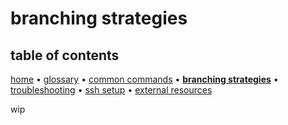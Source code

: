 # branching strategies

## table of contents
[home](README.md) &bull;
[glossary](glossary.md) &bull;
[common commands](common_commands.md) &bull;
**[branching strategies](branching_strategies.md)** &bull;
[troubleshooting](troubleshooting.md) &bull;
[ssh setup](ssh_setup.md) &bull;
[external resources](README.md#external-resources)

wip


